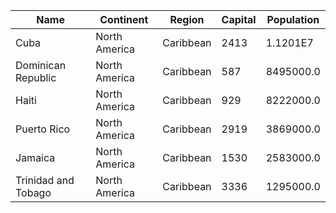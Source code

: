 | Name | Continent | Region | Capital | Population | 
| --- | --- | --- | --- | --- |
| Cuba | North America | Caribbean | 2413 | 1.1201E7 |
| Dominican Republic | North America | Caribbean | 587 | 8495000.0 |
| Haiti | North America | Caribbean | 929 | 8222000.0 |
| Puerto Rico | North America | Caribbean | 2919 | 3869000.0 |
| Jamaica | North America | Caribbean | 1530 | 2583000.0 |
| Trinidad and Tobago | North America | Caribbean | 3336 | 1295000.0 |
